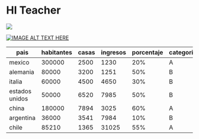 # HI Teacher 
![](http://www.arqhys.com/wp-content/uploads/2012/08/Paisajes-hermosos-018-paisaje-hermoso_316665938.jpg)


[![IMAGE ALT TEXT HERE](https://img.youtube.com/vi/6EEW-9NDM5k/0.jpg)](https://www.youtube.com/watch?v=6EEW-9NDM5k)


| pais           | habitantes  | casas | ingresos | porcentaje  | categoria |
|----------------|-------------|-------|----------|-------------|-----------|
| mexico         | 300000      | 2500  | 1230     | 20%         | A         |
| alemania       | 80000       | 3200  | 1251     | 50%         | B         |
| italia         | 60000       | 4500  | 4650     | 30%         | B         |
| estados unidos | 50000       | 6520  | 7985     | 50%         | B         |
| china          | 180000      | 7894  | 3025     | 60%         | A         |
| argentina      | 36000       | 3541  | 7984     | 10%         | B         |
| chile          | 85210       | 1365  | 31025    | 55%         | A         |

